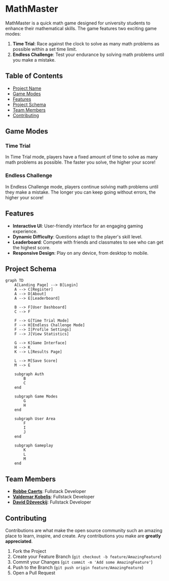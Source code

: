 # MathMaster

MathMaster is a quick math game designed for university students to enhance their mathematical skills. The game features two exciting game modes:

1. **Time Trial**: Race against the clock to solve as many math problems as possible within a set time limit.
2. **Endless Challenge**: Test your endurance by solving math problems until you make a mistake.

## Table of Contents

- [Project Name](#mathmaster)
- [Game Modes](#game-modes)
- [Features](#features)
- [Project Schema](#project-schema)
- [Team Members](#team-members)
- [Contributing](#contributing)

## Game Modes

### Time Trial
In Time Trial mode, players have a fixed amount of time to solve as many math problems as possible. The faster you solve, the higher your score!

### Endless Challenge
In Endless Challenge mode, players continue solving math problems until they make a mistake. The longer you can keep going without errors, the higher your score!

## Features

- **Interactive UI**: User-friendly interface for an engaging gaming experience.
- **Dynamic Difficulty**: Questions adapt to the player's skill level.
- **Leaderboard**: Compete with friends and classmates to see who can get the highest score.
- **Responsive Design**: Play on any device, from desktop to mobile.

## Project Schema

```mermaid
graph TD
    A[Landing Page] --> B[Login]
    A --> C[Register]
    A --> D[About]
    A --> E[Leaderboard]

    B --> F[User Dashboard]
    C --> F

    F --> G[Time Trial Mode]
    F --> H[Endless Challenge Mode]
    F --> I[Profile Settings]
    F --> J[View Statistics]

    G --> K[Game Interface]
    H --> K
    K --> L[Results Page]

    L --> M[Save Score]
    M --> E

    subgraph Auth
        B
        C
    end

    subgraph Game Modes
        G
        H
    end

    subgraph User Area
        F
        I
        J
    end

    subgraph Gameplay
        K
        L
        M
    end
```

## Team Members

- [**Robbe Caerts**](https://github.com/RobbeCaerts): Fullstack Developer
- [**Valdemar Kobelis**](https://github.com/ValdemarKobelis): Fullstack Developer
- [**David Dževeckij**](https://github.com/dzeveckij): Fullstack Developer

## Contributing

Contributions are what make the open source community such an amazing place to learn, inspire, and create. Any contributions you make are **greatly appreciated**.

1. Fork the Project
2. Create your Feature Branch (`git checkout -b feature/AmazingFeature`)
3. Commit your Changes (`git commit -m 'Add some AmazingFeature'`)
4. Push to the Branch (`git push origin feature/AmazingFeature`)
5. Open a Pull Request
